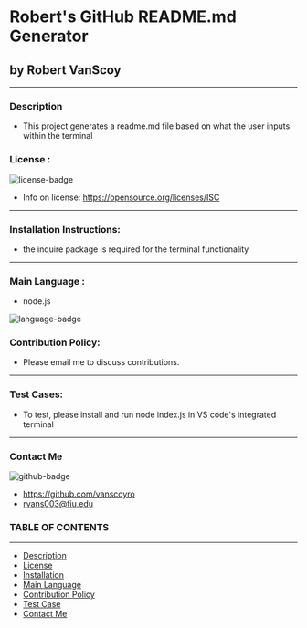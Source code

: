 
# Robert's GitHub README.md Generator
## by Robert VanScoy
_______________________________________________________________
### Description 
* This project generates a readme.md file based on what the user inputs within the terminal
  
### License : 
<img src='https://img.shields.io/badge/license-ISC-blue' alt="license-badge">
  
* Info on license: https://opensource.org/licenses/ISC
_______________________________________________________________
### Installation Instructions:
* the inquire package is required for the terminal functionality

_______________________________________________________________

### Main Language : 
* node.js
<img src = "https://img.shields.io/badge/node.js%20-%2343853D.svg" alt="language-badge">

### Contribution Policy: 
* Please email me to discuss contributions.
_______________________________________________________________
### Test Cases:
* To test, please install and run node index.js in VS code's integrated terminal
_______________________________________________________________
### Contact Me 

<img src='https://img.shields.io/badge/github-vanscoyro-orange' alt="github-badge">

* https://github.com/vanscoyro
* rvans003@fiu.edu

### TABLE OF CONTENTS 
_______________________________________________________________
* [Description](#description)
* [License](#license-)
* [Installation](#installation-instructions)
* [Main Language](#main-language-)
* [Contribution Policy](#contribution-policy)
* [Test Case](#test-cases)
* [Contact Me](#contact-me)



    
  

